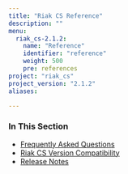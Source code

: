 ```yaml
---
title: "Riak CS Reference"
description: ""
menu:
  riak_cs-2.1.2:
    name: "Reference"
    identifier: "reference"
    weight: 500
    pre: references
project: "riak_cs"
project_version: "2.1.2"
aliases:

---
```


### In This Section

- [Frequently Asked Questions](../cookbooks/faqs/riak-cs/)
- [Riak CS Version Compatibility](../cookbooks/version-compatibility/)
- [Release Notes](../cookbooks/release-notes/)
